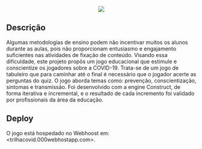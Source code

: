<p align="center">
<img src="https://user-images.githubusercontent.com/79146258/157321549-8aac3bdb-a613-408f-9f29-cbad8d213bac.png"/>
</p>

## Descrição 
Algumas metodologias de ensino podem não incentivar muitos os alunos durante as aulas, pois não proporcionam entusiasmo e engajamento suficientes nas atividades de fixação de conteúdo. Visando essa dificuldade, este projeto propôs um jogo educacional que estimule e conscientize os jogadores sobre a COVID-19.
Trata-se de um jogo de tabuleiro que para caminhar até o final é necessário que o jogador acerte as perguntas do quiz. O jogo aborda temas como: prevenção, conscientização, sintomas e transmissão. Foi desenvolvido com a engine Construct, de forma iterativa e incremental, e o resultado de cada incremento foi validado por profissionais da área da educação.

## Deploy
O jogo está hospedado no Webhoost em: <trilhacovid.000webhostapp.com>.

